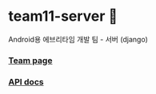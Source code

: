 # team11-server 🧇
Android용 에브리타임 개발 팀 - 서버 (django)

### [Team page](https://esc5221.github.io/team11-server/index.html)

### [API docs](https://esc5221.github.io/team11-server/waffle19%205_team-11%205e6cbe22411646ce935299d6f26f07d7/api_docs.html)
